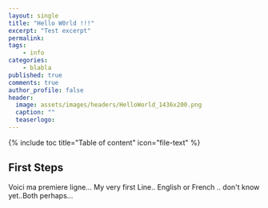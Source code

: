 ```yaml
---
layout: single
title: "Hello W0rld !!!"
excerpt: "Test excerpt"
permalink:
tags:
    - info
categories:
    - blabla
published: true
comments: true
author_profile: false
header:
  image: assets/images/headers/HelloWorld_1436x200.png
  caption: ""
  teaserlogo: 
---
```

{% include toc title="Table of content" icon="file-text" %}

## First Steps

Voici ma premiere ligne... 
My very first Line..
English or French .. don't know yet..Both perhaps...


